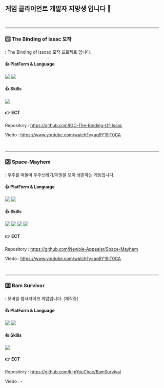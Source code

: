 ## 게임 클라이언트 개발자 지망생 입니다 👋
</br>

<hr>

### 1️⃣ The Binding of Issac 모작 
: The Binding of Isscac 모작 프로젝트 입니다.

#### 👍 PlatForm & Language
<img src="https://img.shields.io/badge/UNITY-3C5280?style=flat-square&logo=Unity&logoColor=white"/> <img src="https://img.shields.io/badge/C%23-00599C?style=flat-square&logo=c-sharp&logoColor=white"/>
#### 👍 Skills
<img src="https://img.shields.io/badge/FSM-9146FF?style=flat-square&logoColor=white"/> 

#### 👉 ECT
Repository  : https://github.com/IGC-The-Binding-Of-Issac

Viedo       : https://www.youtube.com/watch?v=aq9Y19iT0CA

</br>
<hr>

### 2️⃣ Space-Mayhem
: 우주를 떠돌며 우주쓰레기/자원을 모아 생존하는 게임입니다.

#### 👍 PlatForm & Language
<img src="https://img.shields.io/badge/UNITY-3C5280?style=flat-square&logo=Unity&logoColor=white"/> <img src="https://img.shields.io/badge/C%23-00599C?style=flat-square&logo=c-sharp&logoColor=white"/>
#### 👍 Skills
<img src="https://img.shields.io/badge/RAYCAST-F46D01?style=flat-square"/> <img src="https://img.shields.io/badge/Object Pooling-18BFFF?style=flat-square"/>
<img src="https://img.shields.io/badge/Map Generate-FF4F8B?style=flat-square"/> <img src="https://img.shields.io/badge/Optimization-FDEE21?style=flat-square"/> 

#### 👉 ECT
Repository  : https://github.com/Newbie-Appealer/Space-Mayhem

Viedo       : https://www.youtube.com/watch?v=aq9Y19iT0CA

</br>
<hr>

### 3️⃣ Bam Survivor
: 모바일 뱀서라이크 게임입니다. (제작중)

#### 👍 PlatForm & Language
<img src="https://img.shields.io/badge/UNITY-3C5280?style=flat-square&logo=Unity&logoColor=white"/> <img src="https://img.shields.io/badge/C%23-00599C?style=flat-square&logo=c-sharp&logoColor=white"/>
#### 👍 Skills
<img src="https://img.shields.io/badge/?-F46D01?style=flat-square"/> 

#### 👉 ECT
Repository  : https://github.com/kimYouChae/BamSurvival

Viedo       : -
